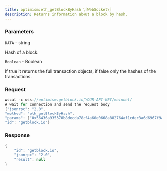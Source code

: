 ```yaml
---
title: optimism:eth_getBlockByHash \[WebSocket\]
description: Returns information about a block by hash.
---
```


### Parameters


`DATA` - string

Hash of a block.

`Boolean` - Boolean

If true it returns the full transaction objects, if false only the
hashes of the transactions.

### Request

``` java
wscat -c wss://optimism.getblock.io/YOUR-API-KEY/mainnet/ 
# wait for connection and send the request body 
{"jsonrpc": "2.0",
"method": "eth_getBlockByHash",
"params": ["0x56436a935370b8decda78cf4a60e0668a882764af1cdec3a6d6967f944f4dace", false],
"id": "getblock.io"}
```

###  Response

``` java
{
    "id": "getblock.io",
    "jsonrpc": "2.0",
    "result": null
}
```

